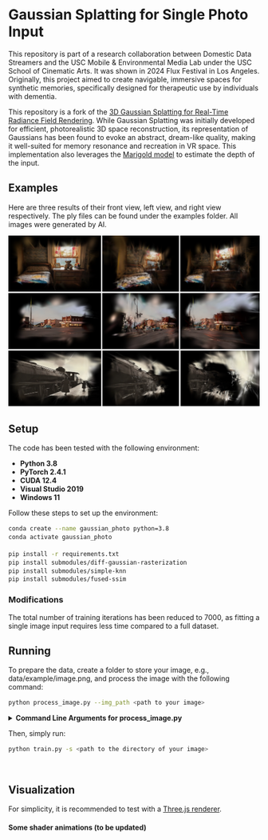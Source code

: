 # Gaussian Splatting for Single Photo Input

This repository is part of a research collaboration between Domestic Data Streamers and the USC Mobile & Environmental Media Lab under the USC School of Cinematic Arts. It was shown in 2024 Flux Festival in Los Angeles. Originally, this project aimed to create navigable, immersive spaces for synthetic memories, specifically designed for therapeutic use by individuals with dementia. 

This repository is a fork of the [3D Gaussian Splatting for Real-Time Radiance Field Rendering](https://github.com/graphdeco-inria/gaussian-splatting). While Gaussian Splatting was initially developed for efficient, photorealistic 3D space reconstruction, its representation of Gaussians has been found to evoke an abstract, dream-like quality, making it well-suited for memory resonance and recreation in VR space. This implementation also leverages the [Marigold model](https://github.com/prs-eth/Marigold) to estimate the depth of the input.

## Examples
Here are three results of their front view, left view, and right view respectively. The ply files can be found under the examples folder. All images were generated by AI.

![Bedroom](assets/gaussian_photo/bedroom.png)
![Street](assets/gaussian_photo/street.png)
![Train](assets/gaussian_photo/train.png)

## Setup

The code has been tested with the following environment:
- **Python 3.8**
- **PyTorch 2.4.1**
- **CUDA 12.4**
- **Visual Studio 2019**
- **Windows 11**

Follow these steps to set up the environment:
```bash
conda create --name gaussian_photo python=3.8
conda activate gaussian_photo

pip install -r requirements.txt
pip install submodules/diff-gaussian-rasterization
pip install submodules/simple-knn
pip install submodules/fused-ssim
```

### Modifications

The total number of training iterations has been reduced to 7000, as fitting a single image input requires less time compared to a full dataset.

## Running

To prepare the data, create a folder to store your image, e.g., data/example/image.png, and process the image with the following command:

```bash
python process_image.py --img_path <path to your image>
```
<details>
<summary><span style="font-weight: bold;">Command Line Arguments for process_image.py</span></summary>

  #### --img_path
  Path to the source image.
  #### --depth_path *(optional)*
  Path to the depth map of the source image, if a custom one is available.
  #### --resize_size *(default: 600)*
  Resizes the image to have its longer side match the specified pixel length.
  #### --depth_scale *(default: 1.0)*
  Scales the depth of the image. Note: Setting this value too high may lead to collapse.
  #### --grid_size *(default: 20)*
  Divides the image into grids for point cloud assignment, reducing resolution for an abstract effect. This value should not exceed the shorter side's pixel count.
</details>


Then, simply run:

```bash
python train.py -s <path to the directory of your image>
```

<br>

## Visualization
For simplicity, it is recommended to test with a [Three.js renderer](https://github.com/mkkellogg/GaussianSplats3D).

#### Some shader animations (to be updated)

